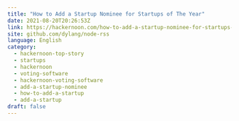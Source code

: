```yaml
---
title: "How to Add a Startup Nominee for Startups of The Year"
date: 2021-08-20T20:26:53Z
link: https://hackernoon.com/how-to-add-a-startup-nominee-for-startups-of-the-year-csr37xn?source=rss&utm_medium=RSS&utm_source=news.12bit.vn
site: github.com/dylang/node-rss
language: English
category:
  - hackernoon-top-story
  - startups
  - hackernoon
  - voting-software
  - hackernoon-voting-software
  - add-a-startup-nominee
  - how-to-add-a-startup
  - add-a-startup
draft: false
---
```

